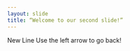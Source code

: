 ```yaml
---
layout: slide
title: “Welcome to our second slide!”
---
```

New Line
Use the left arrow to go back!
